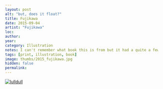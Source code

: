 ```yaml
---
layout: post
alt: "but, does it float?"
title: Fujikawa
date: 2015-09-04
artist: "Fujikawa"
loc: 
author: 
year: 
category: Illustration
notes: I can't remember what book this is from but it had a quite a few fantastical illustrations similar to ths one.
tags: [print, illustration, book]
image: thumbs/2015_fujikawa.jpg
hidden: false
permalink:
---
```



<div class="post_image">
	<a href="{{ site.baseurl }}/images/posts/2015_fujikawa/001.jpg" target="_blank">
	<img src="{{ site.baseurl }}/images/posts/2015_fujikawa/001.jpg" alt="lulldull"></a>
</div>


